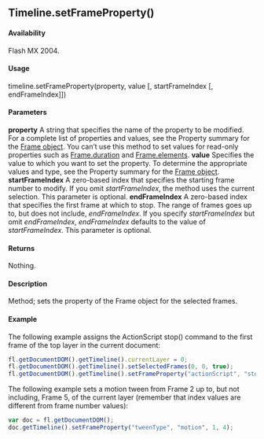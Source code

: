 ## Timeline.setFrameProperty()

#### Availability

Flash MX 2004.

#### Usage

timeline.setFrameProperty(property, value \[, startFrameIndex \[, endFrameIndex\]\])

#### Parameters

**property** A string that specifies the name of the property to be modified. For a complete list of properties and values, see the Property summary for the [Frame object](../Frame_object/Frame_summary.md).
You can’t use this method to set values for read-only properties such as [Frame.duration](../Frame_object/Frame4.md) and [Frame.elements](../Frame_object/Frame5.md).
**value** Specifies the value to which you want to set the property. To determine the appropriate values and type, see the Property summary for the [Frame object](../Frame_object/Frame_summary.md).
**startFrameIndex** A zero-based index that specifies the starting frame number to modify. If you omit
*startFrameIndex*, the method uses the current selection. This parameter is optional.
**endFrameIndex** A zero-based index that specifies the first frame at which to stop. The range of frames goes up to, but does not include, *endFrameIndex*. If you specify *startFrameIndex* but omit *endFrameIndex*, *endFrameIndex* defaults to the value of *startFrameIndex*. This parameter is optional.

#### Returns

Nothing.

#### Description

Method; sets the property of the Frame object for the selected frames.

#### Example

The following example assigns the ActionScript stop() command to the first frame of the top layer in the current document:

```javascript
fl.getDocumentDOM().getTimeline().currentLayer = 0;
fl.getDocumentDOM().getTimeline().setSelectedFrames(0, 0, true);
fl.getDocumentDOM().getTimeline().setFrameProperty("actionScript", "stop();");
```

The following example sets a motion tween from Frame 2 up to, but not including, Frame 5, of the current layer (remember that index values are different from frame number values):

```javascript
var doc = fl.getDocumentDOM();
doc.getTimeline().setFrameProperty("tweenType", "motion", 1, 4);
```
